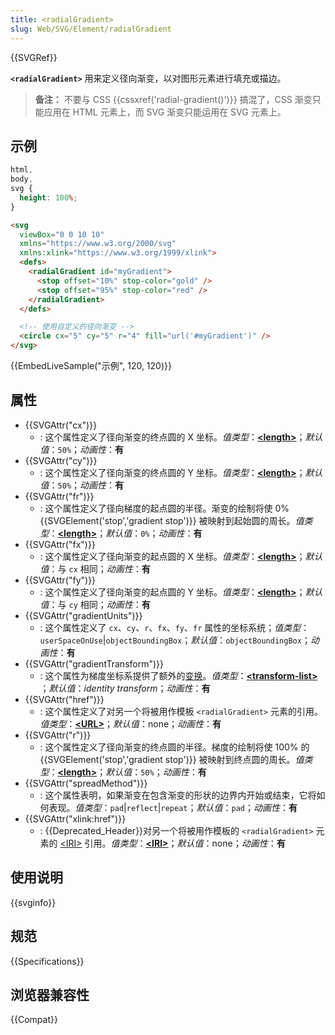 ```yaml
---
title: <radialGradient>
slug: Web/SVG/Element/radialGradient
---
```


{{SVGRef}}

**`<radialGradient>`** 用来定义径向渐变，以对图形元素进行填充或描边。

> **备注：** 不要与 CSS {{cssxref('radial-gradient()')}} 搞混了，CSS 渐变只能应用在 HTML 元素上，而 SVG 渐变只能运用在 SVG 元素上。

## 示例

```css hidden
html,
body,
svg {
  height: 100%;
}
```

```html
<svg
  viewBox="0 0 10 10"
  xmlns="https://www.w3.org/2000/svg"
  xmlns:xlink="https://www.w3.org/1999/xlink">
  <defs>
    <radialGradient id="myGradient">
      <stop offset="10%" stop-color="gold" />
      <stop offset="95%" stop-color="red" />
    </radialGradient>
  </defs>

  <!-- 使用自定义的径向渐变 -->
  <circle cx="5" cy="5" r="4" fill="url('#myGradient')" />
</svg>
```

{{EmbedLiveSample("示例", 120, 120)}}

## 属性

- {{SVGAttr("cx")}}
  - : 这个属性定义了径向渐变的终点圆的 X 坐标。_值类型_：[**\<length>**](/zh-CN/docs/Web/SVG/Content_type#长度)；_默认值_：`50%`；_动画性_：**有**
- {{SVGAttr("cy")}}
  - : 这个属性定义了径向渐变的终点圆的 Y 坐标。_值类型_：[**\<length>**](/zh-CN/docs/Web/SVG/Content_type#长度)；_默认值_：`50%`；_动画性_：**有**
- {{SVGAttr("fr")}}
  - : 这个属性定义了径向梯度的起点圆的半径。渐变的绘制将使 0% {{SVGElement('stop','gradient stop')}} 被映射到起始圆的周长。_值类型_：[**\<length>**](/zh-CN/docs/Web/SVG/Content_type#长度)；_默认值_：`0%`；_动画性_：**有**
- {{SVGAttr("fx")}}
  - : 这个属性定义了径向渐变的起点圆的 X 坐标。_值类型_：[**\<length>**](/zh-CN/docs/Web/SVG/Content_type#长度)；_默认值_：与 `cx` 相同；_动画性_：**有**
- {{SVGAttr("fy")}}
  - : 这个属性定义了径向渐变的起点圆的 Y 坐标。_值类型_：[**\<length>**](/zh-CN/docs/Web/SVG/Content_type#长度)；_默认值_：与 `cy` 相同；_动画性_：**有**
- {{SVGAttr("gradientUnits")}}
  - : 这个属性定义了 `cx`、`cy`、`r`、`fx`、`fy`、`fr` 属性的坐标系统；_值类型_：`userSpaceOnUse`|`objectBoundingBox`；_默认值_：`objectBoundingBox`；_动画性_：**有**
- {{SVGAttr("gradientTransform")}}
  - : 这个属性为梯度坐标系提供了额外的[变换](/zh-CN/docs/Web/SVG/Atribute/transform)。_值类型_：**[\<transform-list>](/zh-CN/docs/Web/SVG/Content_type#transform-list)** ；_默认值_：_identity transform_；_动画性_：**有**
- {{SVGAttr("href")}}
  - : 这个属性定义了对另一个将被用作模板 `<radialGradient>` 元素的引用。_值类型_：[**\<URL>**](/zh-CN/docs/Web/SVG/Content_type#url)；_默认值_：none；_动画性_：**有**
- {{SVGAttr("r")}}
  - : 这个属性定义了径向渐变的终点圆的半径。梯度的绘制将使 100% 的{{SVGElement('stop','gradient stop')}} 被映射到终点圆的周长。_值类型_：[**\<length>**](/zh-CN/docs/Web/SVG/Content_type#长度)；_默认值_：`50%`；_动画性_：**有**
- {{SVGAttr("spreadMethod")}}
  - : 这个属性表明，如果渐变在包含渐变的形状的边界内开始或结束，它将如何表现。_值类型_：`pad`|`reflect`|`repeat`；_默认值_：`pad`；_动画性_：**有**
- {{SVGAttr("xlink:href")}}
  - : {{Deprecated_Header}}对另一个将被用作模板的 `<radialGradient>` 元素的 [\<IRI>](/zh-CN/docs/Web/SVG/Content_type#iri) 引用。_值类型_：[**\<IRI>**](/zh-CN/docs/Web/SVG/Content_type#iri)；_默认值_：none；_动画性_：**有**

## 使用说明

{{svginfo}}

## 规范

{{Specifications}}

## 浏览器兼容性

{{Compat}}
